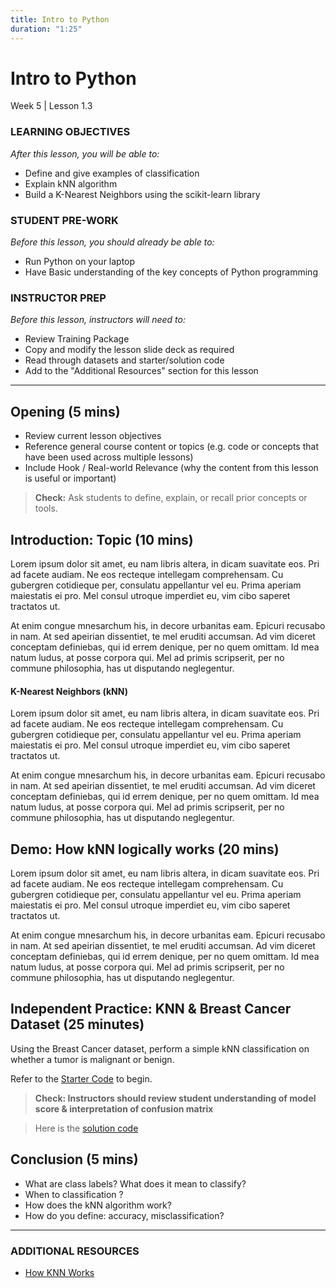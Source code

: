 ```yaml
---
title: Intro to Python
duration: "1:25"
---
```


# Intro to Python
Week 5 | Lesson 1.3


### LEARNING OBJECTIVES
*After this lesson, you will be able to:*
- Define and give examples of classification
- Explain kNN algorithm
- Build a K-Nearest Neighbors using the scikit-learn library


### STUDENT PRE-WORK
*Before this lesson, you should already be able to:*
- Run Python on your laptop
- Have Basic understanding of the key concepts of Python programming


### INSTRUCTOR PREP
*Before this lesson, instructors will need to:*
- Review Training Package
- Copy and modify the lesson slide deck as required
- Read through datasets and starter/solution code
- Add to the "Additional Resources" section for this lesson

---


<a name="opening"></a>
## Opening (5 mins)
- Review current lesson objectives
- Reference general course content or topics (e.g. code or concepts that have been used across multiple lessons)
- Include Hook / Real-world Relevance (why the content from this lesson is useful or important)

> **Check:** Ask students to define, explain, or recall prior concepts or tools.

<a name="introduction"></a>
## Introduction: Topic (10 mins)

Lorem ipsum dolor sit amet, eu nam libris altera, in dicam suavitate eos. Pri ad facete audiam. Ne eos recteque intellegam comprehensam. Cu gubergren cotidieque per, consulatu appellantur vel eu. Prima aperiam maiestatis ei pro. Mel consul utroque imperdiet eu, vim cibo saperet tractatos ut.

At enim congue mnesarchum his, in decore urbanitas eam. Epicuri recusabo in nam. At sed apeirian dissentiet, te mel eruditi accumsan. Ad vim diceret conceptam definiebas, qui id errem denique, per no quem omittam. Id mea natum ludus, at posse corpora qui. Mel ad primis scripserit, per no commune philosophia, has ut disputando neglegentur.

#### K-Nearest Neighbors (kNN)

Lorem ipsum dolor sit amet, eu nam libris altera, in dicam suavitate eos. Pri ad facete audiam. Ne eos recteque intellegam comprehensam. Cu gubergren cotidieque per, consulatu appellantur vel eu. Prima aperiam maiestatis ei pro. Mel consul utroque imperdiet eu, vim cibo saperet tractatos ut.

At enim congue mnesarchum his, in decore urbanitas eam. Epicuri recusabo in nam. At sed apeirian dissentiet, te mel eruditi accumsan. Ad vim diceret conceptam definiebas, qui id errem denique, per no quem omittam. Id mea natum ludus, at posse corpora qui. Mel ad primis scripserit, per no commune philosophia, has ut disputando neglegentur.

<a name="demo"></a>
## Demo: How kNN logically works (20 mins)

Lorem ipsum dolor sit amet, eu nam libris altera, in dicam suavitate eos. Pri ad facete audiam. Ne eos recteque intellegam comprehensam. Cu gubergren cotidieque per, consulatu appellantur vel eu. Prima aperiam maiestatis ei pro. Mel consul utroque imperdiet eu, vim cibo saperet tractatos ut.

At enim congue mnesarchum his, in decore urbanitas eam. Epicuri recusabo in nam. At sed apeirian dissentiet, te mel eruditi accumsan. Ad vim diceret conceptam definiebas, qui id errem denique, per no quem omittam. Id mea natum ludus, at posse corpora qui. Mel ad primis scripserit, per no commune philosophia, has ut disputando neglegentur.

<a name="ind-practice"></a>
## Independent Practice: KNN & Breast Cancer Dataset (25 minutes)

Using the Breast Cancer dataset, perform a simple kNN classification on whether a tumor is malignant or benign.

Refer to the [Starter Code](./code/starter-code/week4-1.1-starter.ipynb) to begin.

> **Check: Instructors should review student understanding of model score & interpretation of confusion matrix**

> Here is the [solution code](./code/solution-code/week4-1.1-solutions.ipynb)

<a name="conclusion"></a>
## Conclusion (5 mins)
- What are class labels? What does it mean to classify?
- When to classification ?
- How does the kNN algorithm work?
- How do you define: accuracy, misclassification?

***

### ADDITIONAL RESOURCES

- [How KNN Works](https://saravananthirumuruganathan.wordpress.com/2010/05/17/a-detailed-introduction-to-k-nearest-neighbor-knn-algorithm/)